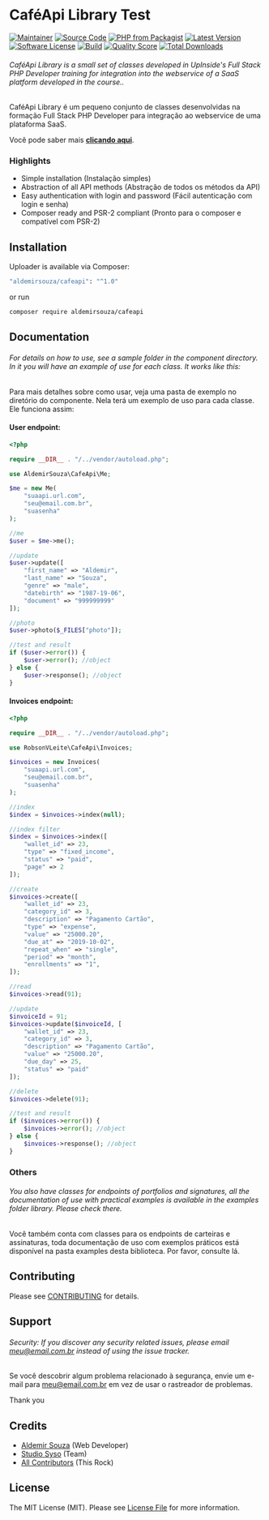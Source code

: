 # CaféApi Library Test

[![Maintainer](http://img.shields.io/badge/maintainer-@aldemirsouza-blue.svg?style=flat-square)](https://twitter.com/aldemirsouza)
[![Source Code](http://img.shields.io/badge/source-aldemirsouza/cafeapi-blue.svg?style=flat-square)](https://github.com/aldemirsouza/cafeapi)
[![PHP from Packagist](https://img.shields.io/packagist/php-v/aldemirsouza/cafeapi.svg?style=flat-square)](https://packagist.org/packages/aldemirsouza/cafeapi)
[![Latest Version](https://img.shields.io/github/release/aldemirsouza/cafeapi.svg?style=flat-square)](https://github.com/aldemirsouza/cafeapi/releases)
[![Software License](https://img.shields.io/badge/license-MIT-brightgreen.svg?style=flat-square)](LICENSE)
[![Build](https://img.shields.io/scrutinizer/build/g/aldemirsouza/cafeapi.svg?style=flat-square)](https://scrutinizer-ci.com/g/aldemirsouza/cafeapi)
[![Quality Score](https://img.shields.io/scrutinizer/g/aldemirsouza/cafeapi.svg?style=flat-square)](https://scrutinizer-ci.com/g/aldemirsouza/cafeapi)
[![Total Downloads](https://img.shields.io/packagist/dt/aldemirsouza/cafeapi.svg?style=flat-square)](https://packagist.org/packages/caldemirsouza/cafeapi)

###### CaféApi Library is a small set of classes developed in UpInside's Full Stack PHP Developer training for integration into the webservice of a SaaS platform developed in the course..

CaféApi Library é um pequeno conjunto de classes desenvolvidas na formação Full Stack PHP Developer para integração ao webservice de uma plataforma SaaS.

Você pode saber mais **[clicando aqui](https://www.studiosyso.com.br/)**.

### Highlights

- Simple installation (Instalação simples)
- Abstraction of all API methods (Abstração de todos os métodos da API)
- Easy authentication with login and password (Fácil autenticação com login e senha)
- Composer ready and PSR-2 compliant (Pronto para o composer e compatível com PSR-2)

## Installation

Uploader is available via Composer:

```bash
"aldemirsouza/cafeapi": "^1.0"
```

or run

```bash
composer require aldemirsouza/cafeapi
```

## Documentation

###### For details on how to use, see a sample folder in the component directory. In it you will have an example of use for each class. It works like this:

Para mais detalhes sobre como usar, veja uma pasta de exemplo no diretório do componente. Nela terá um exemplo de uso para cada classe. Ele funciona assim:

#### User endpoint:

```php
<?php

require __DIR__ . "/../vendor/autoload.php";

use AldemirSouza\CafeApi\Me;

$me = new Me(
    "suaapi.url.com",
    "seu@email.com.br",
    "suasenha"
);

//me
$user = $me->me();

//update
$user->update([
    "first_name" => "Aldemir",
    "last_name" => "Souza",
    "genre" => "male",
    "datebirth" => "1987-19-06",
    "document" => "999999999"
]);

//photo
$user->photo($_FILES["photo"]);

//test and result
if ($user->error()) {
    $user->error(); //object
} else {
    $user->response(); //object
}
```

#### Invoices endpoint:

```php
<?php

require __DIR__ . "/../vendor/autoload.php";

use RobsonVLeite\CafeApi\Invoices;

$invoices = new Invoices(
    "suaapi.url.com",
    "seu@email.com.br",
    "suasenha"
);

//index
$index = $invoices->index(null);

//index filter
$index = $invoices->index([
    "wallet_id" => 23,
    "type" => "fixed_income",
    "status" => "paid",
    "page" => 2
]);

//create
$invoices->create([
    "wallet_id" => 23,
    "category_id" => 3,
    "description" => "Pagamento Cartão",
    "type" => "expense",
    "value" => "25000.20",
    "due_at" => "2019-10-02",
    "repeat_when" => "single",
    "period" => "month",
    "enrollments" => "1",
]);

//read
$invoices->read(91);

//update
$invoiceId = 91;
$invoices->update($invoiceId, [
    "wallet_id" => 23,
    "category_id" => 3,
    "description" => "Pagamento Cartão",
    "value" => "25000.20",
    "due_day" => 25,
    "status" => "paid"
]);

//delete
$invoices->delete(91);

//test and result
if ($invoices->error()) {
    $invoices->error(); //object
} else {
    $invoices->response(); //object
}
```

### Others

###### You also have classes for endpoints of portfolios and signatures, all the documentation of use with practical examples is available in the examples folder library. Please check there.

Você também conta com classes para os endpoints de carteiras e assinaturas, toda documentação de uso com exemplos práticos está disponível na pasta examples desta biblioteca. Por favor, consulte lá.

## Contributing

Please see [CONTRIBUTING](https://github.com/aldemirsouza/uploader/blob/master/CONTRIBUTING.md) for details.

## Support

###### Security: If you discover any security related issues, please email meu@email.com.br instead of using the issue tracker.

Se você descobrir algum problema relacionado à segurança, envie um e-mail para meu@email.com.br em vez de usar o rastreador de problemas.

Thank you

## Credits

- [Aldemir Souza](https://github.com/aldemirsouza) (Web Developer)
- [Studio Syso](https://github.com/aldemirsouza) (Team)
- [All Contributors](https://github.com/aldemirsouza/cafeapi/contributors) (This Rock)

## License

The MIT License (MIT). Please see [License File](https://github.com/aldemirsouza/cafeapi/blob/master/LICENSE) for more information.